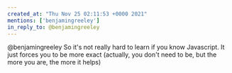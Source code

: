 ```yaml
---
created_at: "Thu Nov 25 02:11:53 +0000 2021"
mentions: ['benjamingreeley']
in_reply_to: @benjamingreeley
---
```


@benjamingreeley So it's not really hard to learn if you know Javascript. It just forces you to be more exact (actually, you don't need to be, but the more you are, the more it helps)